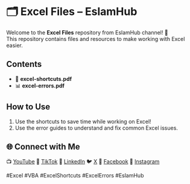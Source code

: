 # 🗂️ Excel Files – EslamHub

Welcome to the **Excel Files** repository from EslamHub channel! 🚀  
This repository contains files and resources to make working with Excel easier.

## Contents
- 📄 **excel-shortcuts.pdf**
- 📊 **excel-errors.pdf**

## How to Use
1. Use the shortcuts to save time while working on Excel!
2. Use the error guides to understand and fix common Excel issues.

## 🌐 Connect with Me
📺 [YouTube](https://www.youtube.com/@eslamhub)
📱 [TikTok](https://www.tiktok.com/@eslamhub)
📢 [LinkedIn](https://www.linkedin.com/in/eslamhub)
🐦 [X](https://x.com/eslamhub)
📘 [Facebook](https://www.facebook.com/eslamhub1)
📸 [Instagram](https://www.instagram.com/eslam.hub)

#Excel #VBA #ExcelShortcuts #ExcelErrors #EslamHub
